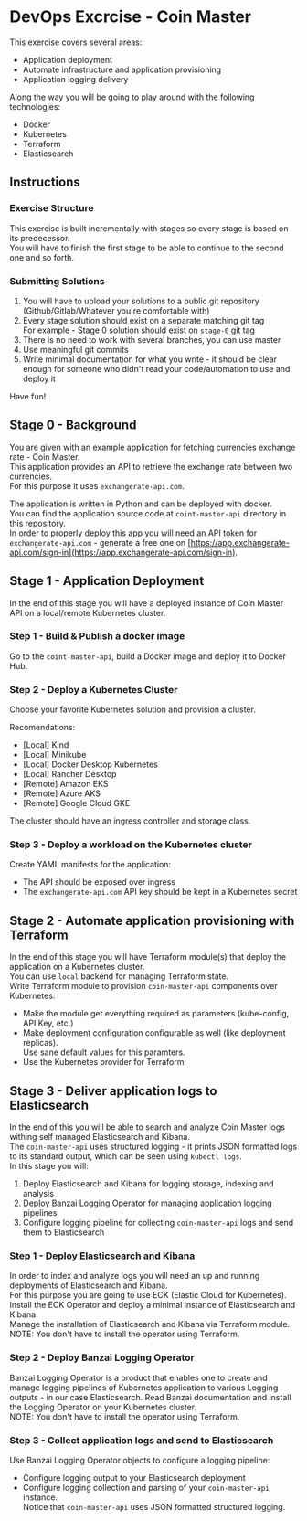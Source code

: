 # DevOps Excrcise - Coin Master

This exercise covers several areas:
* Application deployment
* Automate infrastructure and application provisioning
* Application logging delivery

Along the way you will be going to play around with the following technologies:
* Docker
* Kubernetes
* Terraform
* Elasticsearch 

## Instructions

### Exercise Structure

This exercise is built incrementally with stages so every stage is based on its predecessor.  
You will have to finish the first stage to be able to continue to the second one and so forth.

### Submitting Solutions

1. You will have to upload your solutions to a public git repository
(Github/Gitlab/Whatever you're comfortable with)
2. Every stage solution should exist on a separate matching git tag  
For example - Stage 0 solution should exist on `stage-0` git tag
3. There is no need to work with several branches, you can use master
4. Use meaningful git commits
5. Write minimal documentation for what you write - it should be clear enough
for someone who didn't read your code/automation to use and deploy it

Have fun!

## Stage 0 - Background

You are given with an example application
for fetching currencies exchange rate - Coin Master.  
This application provides an API to retrieve the exchange rate between two currencies.  
For this purpose it uses `exchangerate-api.com`.

The application is written in Python and can be deployed with docker.  
You can find the application source code at `coint-master-api` directory in this repository.  
In order to properly deploy this app you will need an API token for `exchangerate-api.com` -
generate a free one on
[https://app.exchangerate-api.com/sign-in](https://app.exchangerate-api.com/sign-in).


## Stage 1 - Application Deployment

In the end of this stage you will have a deployed instance of Coin Master API
on a local/remote Kubernetes cluster.

### Step 1 - Build & Publish a docker image

Go to the `coint-master-api`, build a Docker image and deploy it to Docker Hub.

### Step 2 - Deploy a Kubernetes Cluster

Choose your favorite Kubernetes solution and provision a cluster.  

Recomendations:
* [Local] Kind
* [Local] Minikube
* [Local] Docker Desktop Kubernetes
* [Local] Rancher Desktop
* [Remote] Amazon EKS
* [Remote] Azure AKS
* [Remote] Google Cloud GKE

The cluster should have an ingress controller and storage class.

### Step 3 - Deploy a workload on the Kubernetes cluster

Create YAML manifests for the application:
* The API should be exposed over ingress
* The `exchangerate-api.com` API key should be kept in a Kubernetes secret

## Stage 2 - Automate application provisioning with Terraform

In the end of this stage you will have Terraform module(s)
that deploy the application on a Kubernetes cluster.  
You can use `local` backend for managing Terraform state.  
Write Terraform module to provision `coin-master-api` components over Kubernetes:
* Make the module get everything required as parameters (kube-config, API Key, etc.)
* Make deployment configuration configurable as well (like deployment replicas).  
Use sane default values for this paramters.
* Use the Kubernetes provider for Terraform

## Stage 3 - Deliver application logs to Elasticsearch

In the end of this you will be able to search and analyze
Coin Master logs withing self managed Elasticsearch and Kibana.  
The `coin-master-api` uses structured logging - it prints JSON formatted logs
to its standard output, which can be seen using `kubectl logs`.  
In this stage you will:
1. Deploy Elasticsearch and Kibana for logging storage, indexing and analysis
2. Deploy Banzai Logging Operator for managing application logging pipelines
3. Configure logging pipeline for collecting `coin-master-api`
logs and send them to Elasticsearch

### Step 1 - Deploy Elasticsearch and Kibana

In order to index and analyze logs you will need an up and running
deployments of Elasticsearch and Kibana.  
For this purpose you are going to use ECK (Elastic Cloud for Kubernetes).  
Install the ECK Operator and deploy a minimal instance of Elasticsearch and Kibana.  
Manage the installation of Elasticsearch and Kibana via Terraform module.  
NOTE: You don't have to install the operator using Terraform.

### Step 2 - Deploy Banzai Logging Operator

Banzai Logging Operator is a product that enables one to create and manage logging
pipelines of Kubernetes application to various Logging outputs - in our case Elasticsearch.
Read Banzai documentation and install the Logging Operator on your Kubernetes cluster.  
NOTE: You don't have to install the operator using Terraform.  

### Step 3 - Collect application logs and send to Elasticsearch

Use Banzai Logging Operator objects to configure a logging pipeline:
* Configure logging output to your Elasticsearch deployment
* Configure logging collection and parsing of your `coin-master-api` instance.  
Notice that `coin-master-api` uses JSON formatted structured logging.
